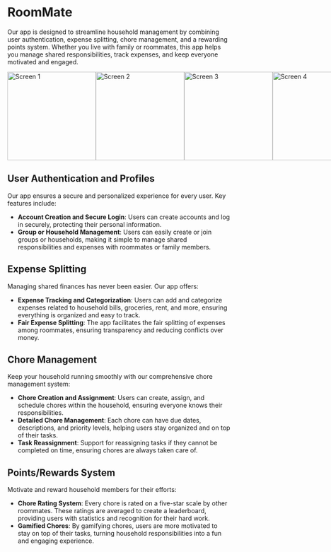 # RoomMate

Our app is designed to streamline household management by combining user authentication, expense splitting, chore management, and a rewarding points system. Whether you live with family or roommates, this app helps you manage shared responsibilities, track expenses, and keep everyone motivated and engaged.

<div style="display: flex; justify-content: space-between;">
    <img src="path/to/your/image1.png" alt="Screen 1" width="200" />
    <img src="path/to/your/image2.png" alt="Screen 2" width="200" />
    <img src="path/to/your/image3.png" alt="Screen 3" width="200" />
    <img src="path/to/your/image3.png" alt="Screen 4" width="200" />
</div>


## User Authentication and Profiles

Our app ensures a secure and personalized experience for every user. Key features include:

- **Account Creation and Secure Login**: Users can create accounts and log in securely, protecting their personal information.
- **Group or Household Management**: Users can easily create or join groups or households, making it simple to manage shared responsibilities and expenses with roommates or family members.

## Expense Splitting

Managing shared finances has never been easier. Our app offers:

- **Expense Tracking and Categorization**: Users can add and categorize expenses related to household bills, groceries, rent, and more, ensuring everything is organized and easy to track.
- **Fair Expense Splitting**: The app facilitates the fair splitting of expenses among roommates, ensuring transparency and reducing conflicts over money.

## Chore Management

Keep your household running smoothly with our comprehensive chore management system:

- **Chore Creation and Assignment**: Users can create, assign, and schedule chores within the household, ensuring everyone knows their responsibilities.
- **Detailed Chore Management**: Each chore can have due dates, descriptions, and priority levels, helping users stay organized and on top of their tasks.
- **Task Reassignment**: Support for reassigning tasks if they cannot be completed on time, ensuring chores are always taken care of.

## Points/Rewards System

Motivate and reward household members for their efforts:

- **Chore Rating System**: Every chore is rated on a five-star scale by other roommates. These ratings are averaged to create a leaderboard, providing users with statistics and recognition for their hard work.
- **Gamified Chores**: By gamifying chores, users are more motivated to stay on top of their tasks, turning household responsibilities into a fun and engaging experience. 
